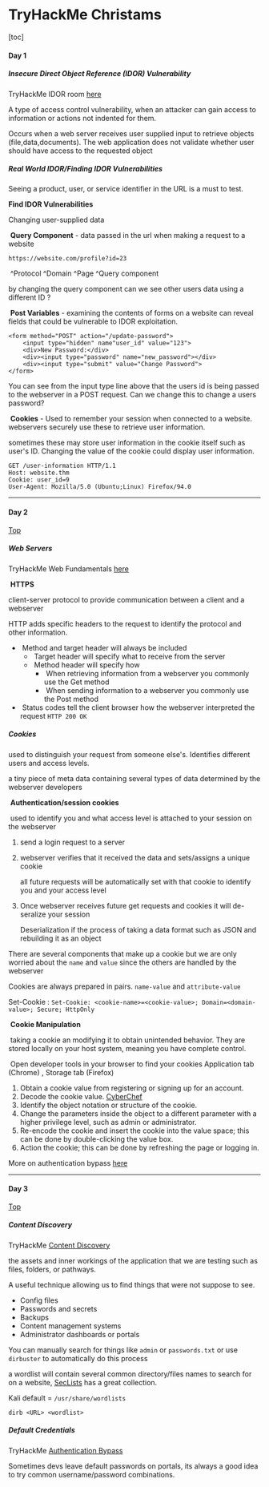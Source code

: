 <h1>TryHackMe Christams</h1>	

[toc]

#### Day 1

##### Insecure Direct Object Reference (IDOR) Vulnerability

TryHackMe IDOR room [here](https://tryhackme.com/room/idor)

A type of access control vulnerability, when an attacker can gain access to information or actions not indented for them. 

Occurs when a web server receives user supplied input to retrieve objects (file,data,documents). The web application does not validate whether user should have access to the requested object

##### Real World IDOR/Finding IDOR Vulnerabilities

Seeing a product, user, or service identifier in the URL is a must to test. 

**Find IDOR Vulnerabilities**

Changing user-supplied data

​	**Query Component** - data passed in the url when making a request to a website

```
https://website.com/profile?id=23
```

​    ^Protocol     ^Domain      ^Page      ^Query component

by changing the query component can we see other users data using a different ID ?

​	**Post Variables** - examining the contents of forms on a website can reveal fields that could be vulnerable to IDOR exploitation.

```
<form method="POST" action="/update-password">
    <input type="hidden" name"user_id" value="123">
    <div>New Password:</div>
    <div><input type="password" name="new_password"></div>
    <div><input type="submit" value="Change Password">
</form>
```

You can see from the input type line above that the users id is being passed to the webserver in a POST request. Can we change this to change a users password?

​	**Cookies** - Used to remember your session when connected to a website. webservers securely use these to retrieve user information.

sometimes these may store user information in the cookie itself such as user's ID. Changing the value of the cookie could display user information.

```
GET /user-information HTTP/1.1
Host: website.thm
Cookie: user_id=9
User-Agent: Mozilla/5.0 (Ubuntu;Linux) Firefox/94.0
```

---



#### Day 2

[Top](tryhackme_christmas.html)

##### Web Servers

TryHackMe Web Fundamentals [here](https://tryhackme.com/room/webfundamentals)

​	**HTTPS**

client-server protocol to provide communication between a client and a webserver

HTTP adds specific headers to the request to identify the protocol and other information.

- ​	Method and target header will always be included
  - ​    Target header will specify what to receive from the server
  - ​    Method header will specify how
    - ​    When retrieving information from a webserver you commonly use the Get method
    - ​    When sending information to a webserver you commonly use the Post method
- ​    Status codes tell the client browser how the webserver interpreted the request `HTTP 200 OK`

##### Cookies

used to distinguish your request from someone else's. Identifies different users and access levels. 

a tiny piece of meta data containing several types of data determined by the webserver developers

​	**Authentication/session cookies**

​	used to identify you and what access level is attached to your session on the webserver

 1. send a login request to a server

 2. webserver verifies that it received the data and sets/assigns a unique cookie

    all future requests will be automatically set with that cookie to identify you and your access level

3. Once webserver receives future get requests and cookies it will de-seralize your session

   Deserialization if the process of taking a data format such as JSON and rebuilding it as an object

There are several components that make up a cookie but we are only worried about the `name` and `value` since the others are handled by the webserver

Cookies are always prepared in pairs. `name-value` and `attribute-value`

Set-Cookie : `Set-Cookie: <cookie-name>=<cookie-value>; Domain=<domain-value>; Secure; HttpOnly`

​	**Cookie Manipulation**

​	taking a cookie an modifying it to obtain unintended behavior. They are stored locally on your host system, meaning you have complete control.

​	Open developer tools in your browser to find your cookies Application tab (Chrome) , Storage tab (Firefox)

1. Obtain a cookie value from registering or signing up for an account.
2. Decode the cookie value. [CyberChef](https://0x1.gitlab.io/code/CyberChef/)
3. Identify the object notation or structure of the cookie.
4. Change the parameters inside the object to a different parameter with a higher privilege level, such as admin or administrator.
5. Re-encode the cookie and insert the cookie into the value space; this can be done by double-clicking the value box.
6. Action the cookie; this can be done by refreshing the page or logging in.

  More on authentication bypass [here](https://tryhackme.com/jr/authenticationbypass)

---



#### Day 3

[Top](tryhackme_christmas.html)

##### Content Discovery

TryHackMe [Content Discovery](https://tryhackme.com/room/contentdiscovery)

the assets and inner workings of the application that we are testing such as files, folders, or pathways.

A useful technique allowing us to find things that were not suppose to see.

- Config files
- Passwords and secrets
- Backups
- Content management systems
- Administrator dashboards or portals

You can manually search for things like `admin` or `passwords.txt` or use `dirbuster` to automatically do this process

a wordlist will contain several common directory/files names to search for on a website, [SecLists](https://github.com/danielmiessler/SecLists) has a great collection.

Kali default = `/usr/share/wordlists`

`dirb <URL> <wordlist>`

##### Default Credentials

TryHackMe [Authentication Bypass](https://tryhackme.com/jr/authenticationbypass)

Sometimes devs leave default passwords on portals, its always a good idea to try common username/password combinations.

